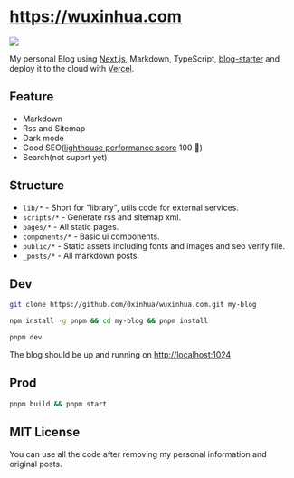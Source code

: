 # <https://wuxinhua.com>

![](./assets/screenshot.jpeg)

My personal Blog using [Next.js](https://nextjs.org/), Markdown, TypeScript, [blog-starter](https://github.com/vercel/next.js/tree/canary/examples/blog-starter) and deploy it to the cloud with [Vercel](https://vercel.com/).

## Feature

- Markdown
- Rss and Sitemap
- Dark mode
- Good SEO([lighthouse performance score](./assets/lighthouse.jpeg) 100 🎉)
- Search(not suport yet)

## Structure

- `lib/*` - Short for "library", utils code for external services.
- `scripts/*` - Generate rss and sitemap xml.
- `pages/*` - All static pages.
- `components/*` - Basic ui components.
- `public/*` - Static assets including fonts and images and seo verify file.
- `_posts/*` - All markdown posts.

## Dev

```bash
git clone https://github.com/0xinhua/wuxinhua.com.git my-blog
```

```bash
npm install -g pnpm && cd my-blog && pnpm install
```

```bash
pnpm dev
```

The blog should be up and running on [http://localhost:1024](http://localhost:1024)

## Prod

```bash
pnpm build && pnpm start
```

## MIT License

You can use all the code after removing my personal information and original posts.
